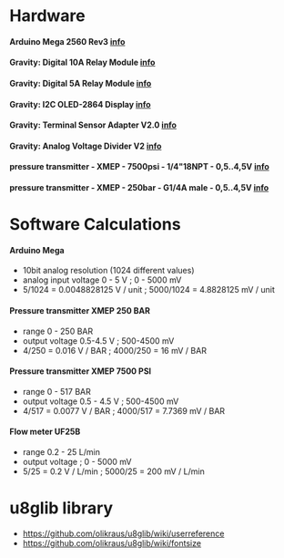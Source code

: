 # Hardware
#### Arduino Mega 2560 Rev3 [info](https://store.arduino.cc/arduino-mega-2560-rev3)
#### Gravity: Digital 10A Relay Module [info](https://www.dfrobot.com/product-1572.html)
#### Gravity: Digital 5A Relay Module [info](https://www.dfrobot.com/product-64.html)
#### Gravity: I2C OLED-2864 Display [info](https://www.dfrobot.com/product-1576.html)
#### Gravity: Terminal Sensor Adapter V2.0 [info](https://www.dfrobot.com/product-203.html)
#### Gravity: Analog Voltage Divider V2 [info](https://www.dfrobot.com/product-90.html) 
#### pressure transmitter - XMEP - 7500psi - 1/4"18NPT - 0,5..4,5V [info](https://www.se.com/uk/en/product/XMEP7K5PT130/pressure-transmitter---xmep---7500psi---1-4%2218npt---0%2C5..4%2C5v---deutsch---set-1/)
#### pressure transmitter - XMEP - 250bar - G1/4A male - 0,5..4,5V [info](https://www.se.com/uk/en/product/XMEP250BT11F/pressure-transmitter---xmep---250bar---g1-4a-male---0%2C5..4%2C5v---deutsch---set-1/)
 
# Software Calculations
#### Arduino Mega 
* 10bit analog resolution (1024 different values)
* analog input voltage 0 - 5 V ; 0 - 5000 mV
* 5/1024 = 0.0048828125 V / unit ; 5000/1024 = 4.8828125 mV / unit

#### Pressure transmitter XMEP 250 BAR
* range 0 - 250 BAR
* output voltage 0.5-4.5 V ; 500-4500 mV
* 4/250 = 0.016 V / BAR ; 4000/250 = 16 mV / BAR

#### Pressure transmitter XMEP 7500 PSI
* range 0 - 517 BAR
* output voltage 0.5 - 4.5 V ; 500-4500 mV 
* 4/517 = 0.0077 V / BAR ; 4000/517 = 7.7369 mV / BAR

#### Flow meter UF25B
* range 0.2 - 25 L/min
* output voltage ; 0 - 5000 mV 
* 5/25 = 0.2 V / L/min ; 5000/25 = 200 mV / L/min

# u8glib library
* https://github.com/olikraus/u8glib/wiki/userreference
* https://github.com/olikraus/u8glib/wiki/fontsize


